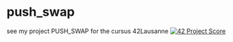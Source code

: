 # push_swap
see my project PUSH_SWAP for the cursus 42Lausanne 
[![42 Project Score](https://42-project-badge.glitch.me/users/kdi-noce/project/PUSH_SWAP)](https://github.com/ricardoreves/42-project-badge)
